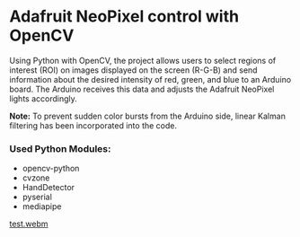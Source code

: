# Adafruit NeoPixel control with OpenCV

Using Python with OpenCV, the project allows users to select regions of interest (ROI) on images displayed on the screen (R-G-B) and send information about the desired intensity of red, green, and blue to an Arduino board. The Arduino receives this data and adjusts the Adafruit NeoPixel lights accordingly.

**Note:** To prevent sudden color bursts from the Arduino side, linear Kalman filtering has been incorporated into the code.

### Used Python Modules:
- opencv-python
- cvzone
- HandDetector
- pyserial
- mediapipe

[test.webm](https://github.com/serkanMzlm/OpenCV-Adafruit-NeoPixel-Control/assets/74418302/920a2d29-a7f0-4368-b6fe-7269e8ea4b9a)
